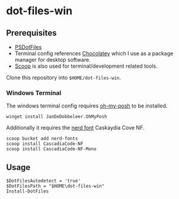# dot-files-win

## Prerequisites

- [PSDotFiles](https://github.com/ralish/PSDotFiles)
- Terminal config references [Chocolatey](https://chocolatey.org/install) which I use as a package manager for desktop software.
- [Scoop](https://scoop.sh/) is also used for terminal/development related tools.

Clone this repository into `$HOME/dot-files-win`.

### Windows Terminal

The windows terminal config requires [oh-my-posh](https://ohmyposh.dev/) to be installed.

```
winget install JanDeDobbeleer.OhMyPosh
```

Additionally it requires the [nerd font](https://www.nerdfonts.com/) Caskaydia Cove NF. 

```
scoop bucket add nerd-fonts
scoop install CascadiaCode-NF
scoop install CascadiaCode-NF-Mono
```

## Usage
```
$DotFilesAutodetect = 'true'
$DotFilesPath = "$HOME\dot-files-win"
Install-DotFiles
```
